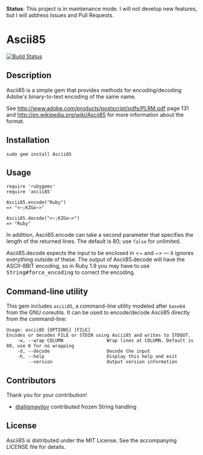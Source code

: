 **Status**: This project is in maintenance mode. I will not develop new features, but I will address Issues and Pull Requests.

# Ascii85

[![Build Status](https://travis-ci.org/DataWraith/ascii85gem.svg?branch=master)](https://travis-ci.org/DataWraith/ascii85gem)

## Description

Ascii85 is a simple gem that provides methods for encoding/decoding Adobe's
binary-to-text encoding of the same name.

See http://www.adobe.com/products/postscript/pdfs/PLRM.pdf page 131 and
http://en.wikipedia.org/wiki/Ascii85 for more information about the format.


## Installation

`sudo gem install Ascii85`


## Usage

```
require 'rubygems'
require 'ascii85'

Ascii85.encode("Ruby")
=> "<~;KZGo~>"

Ascii85.decode("<~;KZGo~>")
=> "Ruby"
```

In addition, Ascii85.encode can take a second parameter that specifies the
length of the returned lines. The default is 80; use `false` for unlimited.

Ascii85.decode expects the input to be enclosed in <~ and ~> — it
ignores everything outside of these. The output of Ascii85.decode
will have the ASCII-8BIT encoding, so in Ruby 1.9 you may have to use
<tt>String#force_encoding</tt> to correct the encoding.


## Command-line utility

This gem includes `ascii85`, a command-line utility modeled after `base64` from
the GNU coreutils. It can be used to encode/decode Ascii85 directly from the
command-line:

```
Usage: ascii85 [OPTIONS] [FILE]
Encodes or decodes FILE or STDIN using Ascii85 and writes to STDOUT.
    -w, --wrap COLUMN                Wrap lines at COLUMN. Default is 80, use 0 for no wrapping
    -d, --decode                     Decode the input
    -h, --help                       Display this help and exit
        --version                    Output version information
```


## Contributors

Thank you for your contribution!

* [@aliismayilov](https://github.com/aliismayilov) contributed frozen String handling


## License

Ascii85 is distributed under the MIT License. See the accompanying LICENSE file
for details.

